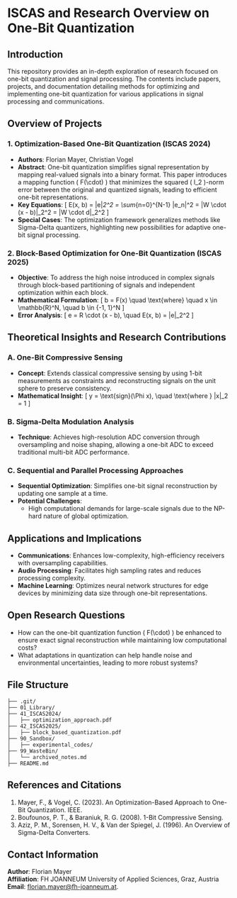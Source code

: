 # ISCAS and Research Overview on One-Bit Quantization

## Introduction

This repository provides an in-depth exploration of research focused on one-bit quantization and signal processing. The contents include papers, projects, and documentation detailing methods for optimizing and implementing one-bit quantization for various applications in signal processing and communications.

## Overview of Projects

### 1. **Optimization-Based One-Bit Quantization (ISCAS 2024)**
   - **Authors**: Florian Mayer, Christian Vogel
   - **Abstract**: One-bit quantization simplifies signal representation by mapping real-valued signals into a binary format. This paper introduces a mapping function \( F(\cdot) \) that minimizes the squared \( l_2 \)-norm error between the original and quantized signals, leading to efficient one-bit representations.
   - **Key Equations**:
     \[
     E(x, b) = \|e\|_2^2 = \sum_{n=0}^{N-1} |e_n|^2 = \|W \cdot (x - b)\|_2^2 = \|W \cdot d\|_2^2
     \]
   - **Special Cases**: The optimization framework generalizes methods like Sigma-Delta quantizers, highlighting new possibilities for adaptive one-bit signal processing.

### 2. **Block-Based Optimization for One-Bit Quantization (ISCAS 2025)**
   - **Objective**: To address the high noise introduced in complex signals through block-based partitioning of signals and independent optimization within each block.
   - **Mathematical Formulation**:
     \[
     b = F(x) \quad \text{where} \quad x \in \mathbb{R}^N, \quad b \in \{-1, 1\}^N
     \]
   - **Error Analysis**:
     \[
     e = R \cdot (x - b), \quad E(x, b) = \|e\|_2^2
     \]

## Theoretical Insights and Research Contributions

### A. **One-Bit Compressive Sensing**
   - **Concept**: Extends classical compressive sensing by using 1-bit measurements as constraints and reconstructing signals on the unit sphere to preserve consistency.
   - **Mathematical Insight**:
     \[
     y = \text{sign}(\Phi x), \quad \text{where } \|x\|_2 = 1
     \]

### B. **Sigma-Delta Modulation Analysis**
   - **Technique**: Achieves high-resolution ADC conversion through oversampling and noise shaping, allowing a one-bit ADC to exceed traditional multi-bit ADC performance.

### C. **Sequential and Parallel Processing Approaches**
   - **Sequential Optimization**: Simplifies one-bit signal reconstruction by updating one sample at a time.
   - **Potential Challenges**:
     - High computational demands for large-scale signals due to the NP-hard nature of global optimization.

## Applications and Implications

- **Communications**: Enhances low-complexity, high-efficiency receivers with oversampling capabilities.
- **Audio Processing**: Facilitates high sampling rates and reduces processing complexity.
- **Machine Learning**: Optimizes neural network structures for edge devices by minimizing data size through one-bit representations.

## Open Research Questions

- How can the one-bit quantization function \( F(\cdot) \) be enhanced to ensure exact signal reconstruction while maintaining low computational costs?
- What adaptations in quantization can help handle noise and environmental uncertainties, leading to more robust systems?

## File Structure

```
├── .git/
├── 01_Library/
├── 41_ISCAS2024/
│   ├── optimization_approach.pdf
├── 42_ISCAS2025/
│   ├── block_based_quantization.pdf
├── 90_Sandbox/
│   ├── experimental_codes/
├── 99_WasteBin/
│   └── archived_notes.md
├── README.md
```

## References and Citations

1. Mayer, F., & Vogel, C. (2023). An Optimization-Based Approach to One-Bit Quantization. IEEE.
2. Boufounos, P. T., & Baraniuk, R. G. (2008). 1-Bit Compressive Sensing.
3. Aziz, P. M., Sorensen, H. V., & Van der Spiegel, J. (1996). An Overview of Sigma-Delta Converters.

## Contact Information

**Author**: Florian Mayer  
**Affiliation**: FH JOANNEUM University of Applied Sciences, Graz, Austria  
**Email**: [florian.mayer@fh-joanneum.at](mailto:florian.mayer@fh-joanneum.at).

